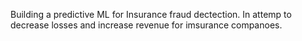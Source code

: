 Building a predictive ML for Insurance fraud dectection. In attemp to decrease losses and increase revenue for imsurance companoes. 
